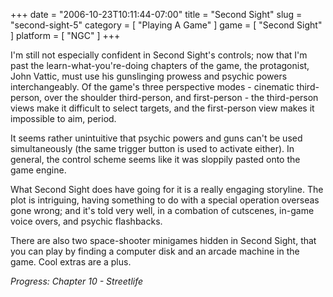 +++
date = "2006-10-23T10:11:44-07:00"
title = "Second Sight"
slug = "second-sight-5"
category = [ "Playing A Game" ]
game = [ "Second Sight" ]
platform = [ "NGC" ]
+++

I'm still not especially confident in Second Sight's controls; now that I'm past the learn-what-you're-doing chapters of the game, the protagonist, John Vattic, must use his gunslinging prowess and psychic powers interchangeably.  Of the game's three perspective modes - cinematic third-person, over the shoulder third-person, and first-person - the third-person views make it difficult to select targets, and the first-person view makes it impossible to aim, period.

It seems rather unintuitive that psychic powers and guns can't be used simultaneously (the same trigger button is used to activate either).  In general, the control scheme seems like it was sloppily pasted onto the game engine.

What Second Sight does have going for it is a really engaging storyline.  The plot is intriguing, having something to do with a special operation overseas gone wrong; and it's told very well, in a combation of cutscenes, in-game voice overs, and psychic flashbacks.

There are also two space-shooter minigames hidden in Second Sight, that you can play by finding a computer disk and an arcade machine in the game.  Cool extras are a plus.

<i>Progress: Chapter 10 - Streetlife</i>